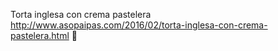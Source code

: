 Torta inglesa con crema pastelera	http://www.asopaipas.com/2016/02/torta-inglesa-con-crema-pastelera.html	
਍